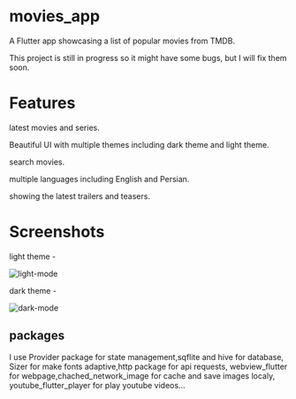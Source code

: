 # movies_app

A Flutter app showcasing a list of popular movies from TMDB.

This project is still in progress so it might have some bugs, but I will fix them soon.


# Features #
latest movies and series.

Beautiful UI with multiple themes including dark theme and light theme.

search movies.

multiple languages including English and Persian.

showing the latest trailers and teasers.


# Screenshots #
light theme -

![light-mode](https://user-images.githubusercontent.com/85636432/121408265-77036580-c975-11eb-8f92-394d697671ac.jpeg)

dark theme -

![dark-mode](https://user-images.githubusercontent.com/85636432/121408767-fd1fac00-c975-11eb-8e87-b469effdc566.jpeg)

## packages ## 

I use Provider package for state management,sqflite and hive for database,
Sizer for make fonts adaptive,http package for api requests,
webview_flutter for webpage,chached_network_image for cache and save images localy,
youtube_flutter_player for play youtube videos...
